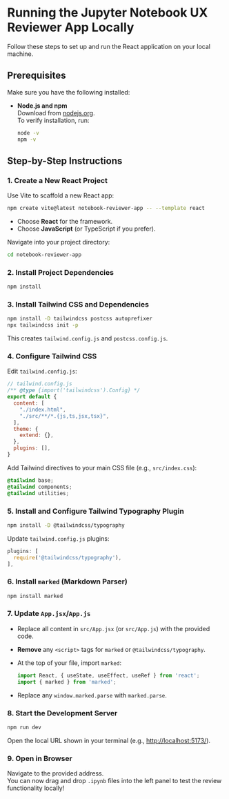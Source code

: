 # Running the Jupyter Notebook UX Reviewer App Locally

Follow these steps to set up and run the React application on your local machine.

## Prerequisites

Make sure you have the following installed:

- **Node.js and npm**  
  Download from [nodejs.org](https://nodejs.org/).  
  To verify installation, run:
  ```sh
  node -v
  npm -v
  ```

## Step-by-Step Instructions

### 1. Create a New React Project

Use Vite to scaffold a new React app:

```sh
npm create vite@latest notebook-reviewer-app -- --template react
```

- Choose **React** for the framework.
- Choose **JavaScript** (or TypeScript if you prefer).

Navigate into your project directory:

```sh
cd notebook-reviewer-app
```

### 2. Install Project Dependencies

```sh
npm install
```

### 3. Install Tailwind CSS and Dependencies

```sh
npm install -D tailwindcss postcss autoprefixer
npx tailwindcss init -p
```

This creates `tailwind.config.js` and `postcss.config.js`.

### 4. Configure Tailwind CSS

Edit `tailwind.config.js`:

```js
// tailwind.config.js
/** @type {import('tailwindcss').Config} */
export default {
  content: [
    "./index.html",
    "./src/**/*.{js,ts,jsx,tsx}",
  ],
  theme: {
    extend: {},
  },
  plugins: [],
}
```

Add Tailwind directives to your main CSS file (e.g., `src/index.css`):

```css
@tailwind base;
@tailwind components;
@tailwind utilities;
```

### 5. Install and Configure Tailwind Typography Plugin

```sh
npm install -D @tailwindcss/typography
```

Update `tailwind.config.js` plugins:

```js
plugins: [
  require('@tailwindcss/typography'),
],
```

### 6. Install `marked` (Markdown Parser)

```sh
npm install marked
```

### 7. Update `App.jsx`/`App.js`

- Replace all content in `src/App.jsx` (or `src/App.js`) with the provided code.
- **Remove** any `<script>` tags for `marked` or `@tailwindcss/typography`.
- At the top of your file, import `marked`:

  ```js
  import React, { useState, useEffect, useRef } from 'react';
  import { marked } from 'marked';
  ```

- Replace any `window.marked.parse` with `marked.parse`.

### 8. Start the Development Server

```sh
npm run dev
```

Open the local URL shown in your terminal (e.g., [http://localhost:5173/](http://localhost:5173/)).

### 9. Open in Browser

Navigate to the provided address.  
You can now drag and drop `.ipynb` files into the left panel to test the review functionality locally!
